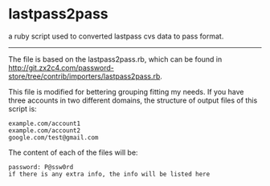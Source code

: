 # lastpass2pass
a ruby script used to converted lastpass cvs data to pass format.

---

The file is based on the lastpass2pass.rb, which can be found in http://git.zx2c4.com/password-store/tree/contrib/importers/lastpass2pass.rb.

This file is modified for bettering grouping fitting my needs. 
If you have three accounts in two different domains, the structure of output files of this script is:

```
example.com/account1
example.com/account2
google.com/test@gmail.com
```

The content of each of the files will be:

```
password: P@ssw0rd
if there is any extra info, the info will be listed here
```